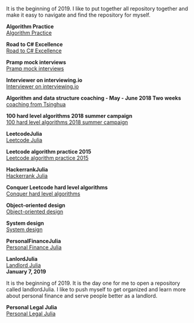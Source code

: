 
It is the beginning of 2019. I like to put together all repository together and make it easy to navigate and find the repository for myself. <br>

**Algorithm Practice**<br>
[Algorithm Practice](https://github.com/jianminchen/AlgorithmsPractice)<br>

**Road to C# Excellence**<br>
[Road to C# Excellence](https://github.com/jianminchen/RoadToCSharpExcellence)<br>

**Pramp mock interviews**<br>
[Pramp mock interviews](https://github.com/jianminchen/Mock-interviews)<br>

**Interviewer on interviewing.io**<br>
[Interviewer on interviewing.io](https://github.com/jianminchen/interviewer-Julia)<br>

**Algorithm and data structure coaching - May - June 2018 Two weeks**<br>
[coaching from Tsinghua](https://github.com/jianminchen/CoachingFromTsinghua)<br>

**100 hard level algorithms 2018 summer campaign**<br>
[100 hard level algorithms 2018 summer campaign](https://github.com/jianminchen/100-hard-level-algorithms-2018-summer-campaign)<br>

**LeetcodeJulia**<br>
[Leetcode Julia](https://github.com/jianminchen/Leetcode_Julia)<br>

**Leetcode algorithm practice 2015**<br>
[Leetcode algorithm practice 2015](https://github.com/jianminchen/Leetcode_C-)<br>

**HackerrankJulia**<br>
[Hackerrank Julia](https://github.com/jianminchen/Hackerrank-Julia)<br>

**Conquer Leetcode hard level algorithms**<br>
[Conquer hard level algorithms](https://github.com/jianminchen/Conquer-Leetcode-hard-level-algorithms)<br>

**Object-oriented design**<br>
[Object-oriented design](https://github.com/jianminchen/Object-oriented-Design)<br>

**System design**<br>
[System design](https://github.com/jianminchen/System-design)<br>

**PersonalFinanceJulia**<br>
[Personal Finance Julia](https://github.com/jianminchen/PersonalFinanceJulia)<br>

**LanlordJulia**<br>
[Landlord Julia](https://github.com/jianminchen/LandlordJulia)<br>
**January 7, 2019**<br>

It is the beginning of 2019. It is the day one for me to open a repository called landlordJulia. I like to push myself to get organized and learn more about personal finance and serve people better as a landlord. 

**Personal Legal Julia**<br>
[Personal Legal Julia](https://github.com/jianminchen/PersonalLegalJulia)<br>

